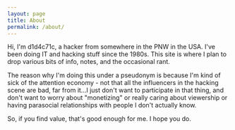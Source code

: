 ```yaml
---
layout: page
title: About
permalink: /about/
---
```


Hi, I'm d1d4c71c, a hacker from somewhere in the PNW in the USA. I've been doing IT and hacking stuff since the 1980s. 
This site is where I plan to drop various bits of info, notes, and the occasional rant.

The reason why I'm doing this under a pseudonym is because I'm kind of sick of the attention economy - not that
all the influencers in the hacking scene are bad, far from it...I just don't want to participate in that 
thing, and don't want to worry about "monetizing" or really caring about viewership or having parasocial
relationships with people I don't actually know.

So, if you find value, that's good enough for me. I hope you do.


